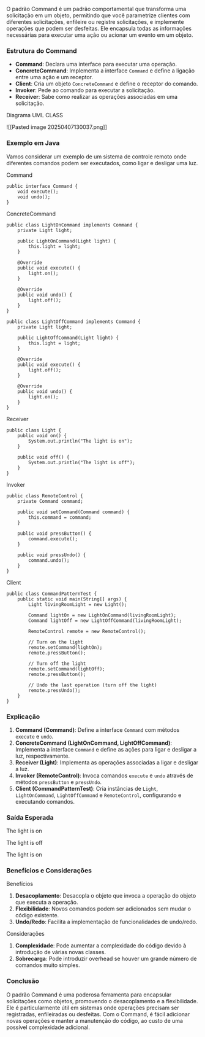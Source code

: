 O padrão Command é um padrão comportamental que transforma uma solicitação em um objeto, permitindo que você parametrize clientes com diferentes solicitações, enfileire ou registre solicitações, e implemente operações que podem ser desfeitas. Ele encapsula todas as informações necessárias para executar uma ação ou acionar um evento em um objeto.

### Estrutura do Command

- **Command**: Declara uma interface para executar uma operação.
- **ConcreteCommand**: Implementa a interface `Command` e define a ligação entre uma ação e um receptor.
- **Client**: Cria um objeto `ConcreteCommand` e define o receptor do comando.
- **Invoker**: Pede ao comando para executar a solicitação.
- **Receiver**: Sabe como realizar as operações associadas em uma solicitação.

Diagrama UML CLASS

![[Pasted image 20250407130037.png]]
### Exemplo em Java

Vamos considerar um exemplo de um sistema de controle remoto onde diferentes comandos podem ser executados, como ligar e desligar uma luz.

Command

```
public interface Command {
    void execute();
    void undo();
}

```

ConcreteCommand

```
public class LightOnCommand implements Command {
    private Light light;

    public LightOnCommand(Light light) {
        this.light = light;
    }

    @Override
    public void execute() {
        light.on();
    }

    @Override
    public void undo() {
        light.off();
    }
}

public class LightOffCommand implements Command {
    private Light light;

    public LightOffCommand(Light light) {
        this.light = light;
    }

    @Override
    public void execute() {
        light.off();
    }

    @Override
    public void undo() {
        light.on();
    }
}

```

Receiver

```
public class Light {
    public void on() {
        System.out.println("The light is on");
    }

    public void off() {
        System.out.println("The light is off");
    }
}

```

Invoker

```
public class RemoteControl {
    private Command command;

    public void setCommand(Command command) {
        this.command = command;
    }

    public void pressButton() {
        command.execute();
    }

    public void pressUndo() {
        command.undo();
    }
}

```

Client

```
public class CommandPatternTest {
    public static void main(String[] args) {
        Light livingRoomLight = new Light();

        Command lightOn = new LightOnCommand(livingRoomLight);
        Command lightOff = new LightOffCommand(livingRoomLight);

        RemoteControl remote = new RemoteControl();

        // Turn on the light
        remote.setCommand(lightOn);
        remote.pressButton();

        // Turn off the light
        remote.setCommand(lightOff);
        remote.pressButton();

        // Undo the last operation (turn off the light)
        remote.pressUndo();
    }
}

```

### Explicação

1. **Command (Command)**: Define a interface `Command` com métodos `execute` e `undo`.
2. **ConcreteCommand (LightOnCommand, LightOffCommand)**: Implementa a interface `Command` e define as ações para ligar e desligar a luz, respectivamente.
3. **Receiver (Light)**: Implementa as operações associadas a ligar e desligar a luz.
4. **Invoker (RemoteControl)**: Invoca comandos `execute` e `undo` através de métodos `pressButton` e `pressUndo`.
5. **Client (CommandPatternTest)**: Cria instâncias de `Light`, `LightOnCommand`, `LightOffCommand` e `RemoteControl`, configurando e executando comandos.

### Saída Esperada

The light is on

The light is off

The light is on

### Benefícios e Considerações

Benefícios

1. **Desacoplamento**: Desacopla o objeto que invoca a operação do objeto que executa a operação.
2. **Flexibilidade**: Novos comandos podem ser adicionados sem mudar o código existente.
3. **Undo/Redo**: Facilita a implementação de funcionalidades de undo/redo.

Considerações

1. **Complexidade**: Pode aumentar a complexidade do código devido à introdução de várias novas classes.
2. **Sobrecarga**: Pode introduzir overhead se houver um grande número de comandos muito simples.

### Conclusão

O padrão Command é uma poderosa ferramenta para encapsular solicitações como objetos, promovendo o desacoplamento e a flexibilidade. Ele é particularmente útil em sistemas onde operações precisam ser registradas, enfileiradas ou desfeitas. Com o Command, é fácil adicionar novas operações e manter a manutenção do código, ao custo de uma possível complexidade adicional.